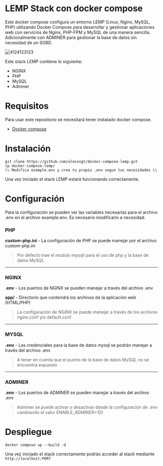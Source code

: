 # LEMP Stack con docker compose
Este docker compose configura un entorno LEMP (Linux, Nginx, MySQL, PHP) utilizando Docker Compose para desarrollar y gestionar aplicaciones web con servicios de Nginx, PHP-FPM y MySQL de una manera sencilla. Adicionalmente con ADMINER para gestionar la base de datos sin necesidad de un SGBD.

![4124123123](https://github.com/user-attachments/assets/4ac91d41-da24-481b-94dc-45df27ad724f)

Este stack LEMP contiene lo siguiente:

- NGINX
- PHP
- MySQL
- Adminer

# Requisitos
Para usar este repositorio se necesitará tener instalado docker compose.

- [Docker compose](https://docs.docker.com/compose/install/)

# Instalación
```
git clone https://github.com/alessngt/docker-compose-lemp.git
cp docker-compose-lemp/
\\ Modifica example.env y crea tu propio .env segun tus necesidades \\
```
Una vez iniciado el stack LEMP estará funcionando correctamente.

# Configuración
Para la configuración se pueden ver las variables necesarias para el archivo .env en el archivo example.env. Es necesario modificarlo a necesidad.

### PHP
**custom-php.ini** - La configuración de PHP se puede manejar por el archivo custom-php.ini
> Por defecto trae el modulo mysqli para el uso de php y la base de datos MySQL

---
### NGINX
**.env** - Los puertos de NGINX se pueden manejar a través del archivo .env

**app/** - Directorio que contendrá los archivos de la aplicación web (HTML/PHP)
> La configuración de NGINX se puede manejar a través de los archivos nginx.conf y/o default.conf

---
### MYSQL
**.env** - Las credenciales para la base de datos mysql se podrán manejar a través del archivo .env
> A tener en cuenta que el puerto de la base de datos MySQL no se encuentra expuesto

---
### ADMINER
**.env** - Los puertos de ADMINER se pueden manejar a través del archivo .env
> Adminer se puede activar o desactivar desde la configuración de .env cambiando el valor ENABLE_ADMINER=1|0

# Despliegue

```
docker compose up --build -d
```
Una vez iniciado el stack correctamente podrás acceder al stack mediante `http://localhost:PORT`
